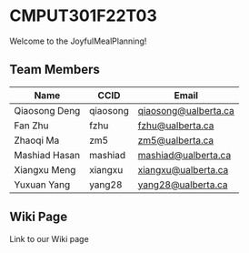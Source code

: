# CMPUT301F22T03
Welcome to the JoyfulMealPlanning!
## Team Members
| Name  | CCID | Email |
| ------------- | ------------- | ------------- |
| Qiaosong Deng  | qiaosong  | qiaosong@ualberta.ca  |
| Fan Zhu | fzhu | fzhu@ualberta.ca|
| Zhaoqi Ma  | zm5  | zm5@ualberta.ca |
| Mashiad Hasan | mashiad | mashiad@ualberta.ca|
| Xiangxu Meng | xiangxu | xiangxu@ualberta.ca|
| Yuxuan Yang | yang28 | yang28@ualberta.ca|

## Wiki Page
Link to our Wiki page
